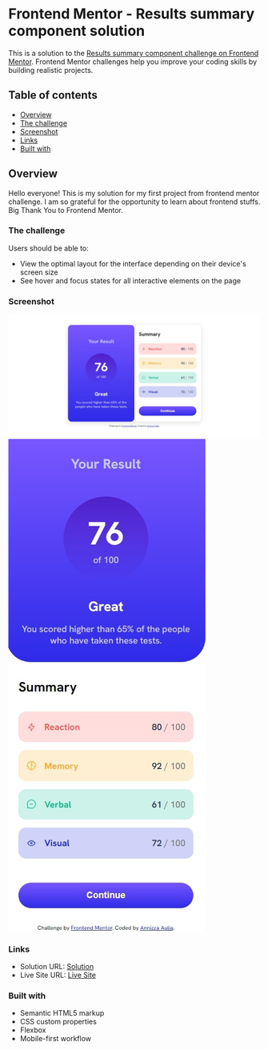 # Frontend Mentor - Results summary component solution

This is a solution to the [Results summary component challenge on Frontend Mentor](https://www.frontendmentor.io/challenges/results-summary-component-CE_K6s0maV). Frontend Mentor challenges help you improve your coding skills by building realistic projects. 

## Table of contents

  - [Overview](#overview)
  - [The challenge](#the-challenge)
  - [Screenshot](#screenshot)
  - [Links](#links)
  - [Built with](#built-with)

## Overview
Hello everyone! This is my solution for my first project from frontend mentor challenge. I am so grateful for the opportunity to learn about frontend stuffs. Big Thank You to Frontend Mentor.

### The challenge

Users should be able to:

- View the optimal layout for the interface depending on their device's screen size
- See hover and focus states for all interactive elements on the page

### Screenshot

![Desktop View](./screenshot/desktop-view.jpeg)
![Mobile-view](./screenshot/mobile-view.jpeg)

### Links

- Solution URL: [Solution](https://www.frontendmentor.io/solutions/result-summary-component-main-using-css-flex-V51FiBEusm)
- Live Site URL: [Live Site](https://result-summary-component-main-powreze.netlify.app/)

### Built with

- Semantic HTML5 markup
- CSS custom properties
- Flexbox
- Mobile-first workflow